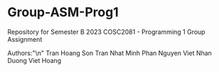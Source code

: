 # Group-ASM-Prog1
Repository for Semester B 2023 COSC2081 - Programming 1 Group Assignment

Authors:"\n"
Tran Hoang Son
Tran Nhat Minh
Phan Nguyen Viet Nhan
Duong Viet Hoang
